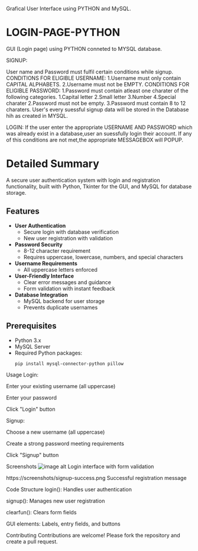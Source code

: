 Grafical User Interface using PYTHON and MySQL.
# LOGIN-PAGE-PYTHON
GUI (Login page) using PYTHON conneted to MYSQL database.

SIGNUP:

User name and Password must fulfil certain conditions while signup.
CONDITIONS FOR ELIGIBLE USERNAME:
  1.Username must only contain CAPITAL ALPHABETS.
  2.Username must not be EMPTY.
CONDITIONS FOR ELIGIBLE PASSWORD:
  1.Password must contain atleast one charater of the following categories.
      1.Capital letter
      2.Small letter
      3.Number
      4.Special charater
  2.Password must not be empty.
  3.Password must contain 8 to 12 charaters.
User's every suessful signup data will be stored in the Database hih as created in MYSQL.

LOGIN:
If the user enter the appropriate USERNAME AND PASSWORD which was already exist in a database,user an suessfully login their account.
If any of this conditions are not met,the appropriate MESSAGEBOX will POPUP.

# Detailed Summary
A secure user authentication system with login and registration functionality, built with Python, Tkinter for the GUI, and MySQL for database storage.

## Features

- **User Authentication**
  - Secure login with database verification
  - New user registration with validation
- **Password Security**
  - 8-12 character requirement
  - Requires uppercase, lowercase, numbers, and special characters
- **Username Requirements**
  - All uppercase letters enforced
- **User-Friendly Interface**
  - Clear error messages and guidance
  - Form validation with instant feedback
- **Database Integration**
  - MySQL backend for user storage
  - Prevents duplicate usernames

## Prerequisites

- Python 3.x
- MySQL Server
- Required Python packages:
  ```bash
  pip install mysql-connector-python pillow

Usage
Login:

Enter your existing username (all uppercase)

Enter your password

Click "Login" button

Signup:

Choose a new username (all uppercase)

Create a strong password meeting requirements

Click "Signup" button

Screenshots
![image alt](https://github.com/Ranjid1087/LOGIN-PAGE-PYTHON/blob/bd6324d900fe0882975fafeabb5726ffe681b59d/User%20Interface%20SS.png)
Login interface with form validation

https://screenshots/signup-success.png
Successful registration message

Code Structure
login(): Handles user authentication

signup(): Manages new user registration

clearfun(): Clears form fields

GUI elements: Labels, entry fields, and buttons





Contributing
Contributions are welcome! Please fork the repository and create a pull request.
